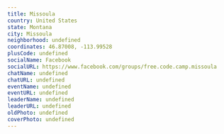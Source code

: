 ```yaml
---
title: Missoula
country: United States
state: Montana
city: Missoula
neighborhood: undefined
coordinates: 46.87008, -113.99528
plusCode: undefined
socialName: Facebook
socialURL: https://www.facebook.com/groups/free.code.camp.missoula
chatName: undefined
chatURL: undefined
eventName: undefined
eventURL: undefined
leaderName: undefined
leaderURL: undefined
oldPhoto: undefined
coverPhoto: undefined
---
```

